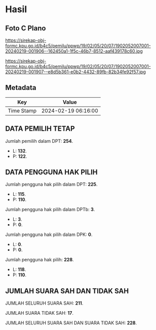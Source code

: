 # Hasil

## Foto C Plano

https://sirekap-obj-formc.kpu.go.id/b4c5/pemilu/ppwp/19/02/05/20/07/1902052007001-20240219-001906--162450a1-1f5c-46b7-8512-aaf439178c60.jpg

https://sirekap-obj-formc.kpu.go.id/b4c5/pemilu/ppwp/19/02/05/20/07/1902052007001-20240219-001907--e8d5b361-e0b2-4432-89fb-82b34fe92f57.jpg


## Metadata

| Key        | Value               |
| ---------- | ------------------- |
| Time Stamp | 2024-02-19 06:16:00 |


## DATA PEMILIH TETAP

Jumlah pemilih dalam DPT: **254**.
 * L: **132**.
 * P: **122**.

## DATA PENGGUNA HAK PILIH

Jumlah pengguna hak pilih dalam DPT: **225**.
 * L: **115**.
 * P: **110**.

Jumlah pengguna hak pilih dalam DPTb: **3**.
 * L: **3**.
 * P: **0**.

Jumlah pengguna hak pilih dalam DPK: **0**.
 * L: **0**.
 * P: **0**.

Jumlah pengguna hak pilih: **228**.
 * L: **118**.
 * P: **110**.

## JUMLAH SUARA SAH DAN TIDAK SAH

JUMLAH SELURUH SUARA SAH: **211**.

JUMLAH SUARA TIDAK SAH: **17**.

JUMLAH SELURUH SUARA SAH DAN SUARA TIDAK SAH: **228**.


